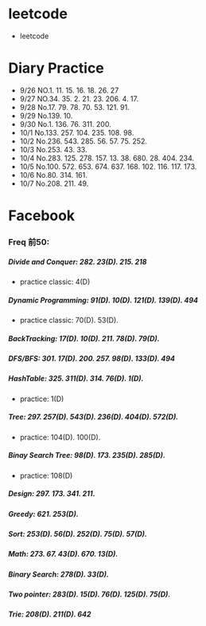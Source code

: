 # leetcode
* leetcode

# Diary Practice
* 9/26 NO.1. 11. 15. 16. 18. 26. 27
* 9/27 NO.34. 35. 2. 21. 23. 206. 4. 17.
* 9/28 No.17. 79. 78. 70. 53. 121. 91.
* 9/29 No.139. 10.
* 9/30 No.1. 136. 76. 311. 200.
* 10/1 No.133. 257. 104. 235. 108. 98.
* 10/2 No.236. 543. 285. 56. 57. 75. 252.
* 10/3 No.253. 43. 33.
* 10/4 No.283. 125. 278. 157. 13. 38. 680. 28. 404. 234.
* 10/5 No.100. 572. 653. 674. 637. 168. 102. 116. 117. 173.
* 10/6 No.80. 314. 161.
* 10/7 No.208. 211. 49.
# Facebook
### Freq 前50:
##### Divide and Conquer: 282. 23(D). 215. 218            
* practice classic: 4(D)
##### Dynamic Programming: 91(D). 10(D). 121(D). 139(D). 494    
* practice classic: 70(D). 53(D).
##### BackTracking: 17(D). 10(D). 211. 78(D). 79(D).
##### DFS/BFS: 301. 17(D). 200. 257. 98(D). 133(D). 494
##### HashTable: 325. 311(D). 314. 76(D). 1(D).
* practice: 1(D)
##### Tree: 297. 257(D). 543(D). 236(D). 404(D). 572(D). 
* practice: 104(D). 100(D).
##### Binay Search Tree: 98(D). 173. 235(D). 285(D).
* practice: 108(D)
##### Design: 297. 173. 341. 211. 
##### Greedy: 621. 253(D).
##### Sort: 253(D). 56(D). 252(D). 75(D). 57(D).
##### Math: 273. 67. 43(D). 670. 13(D).
##### Binary Search: 278(D). 33(D).
##### Two pointer: 283(D). 15(D). 76(D). 125(D). 75(D).
##### Trie: 208(D). 211(D). 642
